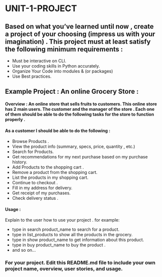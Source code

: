 # UNIT-1-PROJECT



## Based on what you’ve learned until now , create a project of your choosing (impress us with your imagination) . This project must at least satisfy the following minimum requirements :

- Must be interactive on CLI.
- Use your coding skills in Python accurately.
- Organize Your Code into modules & (or packages)
- Use Best practices.

## Example Project :  An online Grocery Store :

#### Overview : An online store that sells fruits to customers. This online store has 2 main users. The customer and the manager of the store . Each one of them should be able to do the following tasks for the store to function properly . 

#### As a customer I should be able to do the following :
- Browse  Products . 
- View the product info (summary, specs, price, quantity , etc.)
- Search for Products.
- Get recommendations for my next purchase based on my purchase history.
- Add Products to the shopping cart .
- Remove a product from the shopping cart.
- List the products in my shopping cart. 
- Continue to checkout . 
- Fill in my address for delivery.
- Get receipt of my purchases.
- Check delivery status . 



#### Usage :
 Explain to the user how to use your project . 
 for example:
 - type in search product_name to search for a product.
 - type in list_products to show all the products in the grocery.
 - type in show product_name to get information about this product.
 - type in buy product_name to buy the product . 
 - and so on...


### For your project. Edit this README.md file to include your own project name,  overview, user stories, and usage. 
